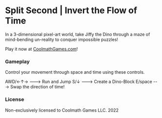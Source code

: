# Split Second | Invert the Flow of Time

In a 3-dimensional pixel-art world, take Jiffy the Dino through a maze of mind-bending un-reality to conquer impossible puzzles!

Play it now at [CoolmathGames.com](https://www.coolmathgames.com/0-split-second)!

### Gameplay

Control your movement through space and time using these controls.

AWD/←↑→   --->   Run and Jump
S/↓   --->   Create a Dino-Block
E/space   --->   Swap the direction of time!

### License

Non-exclusively licensed to Coolmath Games LLC. 2022